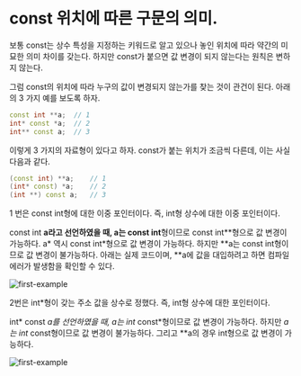 # const 위치에 따른 구문의 의미.

보통 const는 상수 특성을 지정하는 키워드로 알고 있으나 놓인 위치에 따라 약간의 미묘한 의미 차이를 갖는다. 하지만 const가 붙으면 값 변경이 되지 않는다는 원칙은 변하지 않는다.

그럼 const의 위치에 따라 누구의 값이 변경되지 않는가를 찾는 것이 관건이 된다. 아래의 3 가지 예를 보도록 하자.

```cpp
const int **a;	// 1
int* const *a;	// 2
int** const a;	// 3
```

이렇게 3 가지의 자료형이 있다고 하자. const가 붙는 위치가 조금씩 다른데, 이는 사실 다음과 같다.

```cpp
(const int) **a;	// 1
(int* const) *a;	// 2
(int **) const a;	// 3
```

1 번은 const int형에 대한 이중 포인터이다. 즉, int형 상수에 대한 이중 포인터이다.

const int **a라고 선언하였을 때, a는 const int**형이므로 const int**형으로 값 변경이 가능하다. a* 역시 const int*형으로 값 변경이 가능하다. 하지만 **a는 const int형이므로 값 변경이 불가능하다. 아래는 실제 코드이며, **a에 값을 대입하려고 하면 컴파일 에러가 발생함을 확인할 수 있다.

![first-example](/image/const_1)

2번은 int*형이 갖는 주소 값을 상수로 정했다. 즉, int형 상수에 대한 포인터이다.

int* const *a를 선언하였을 때, a는 int* const*형이므로 값 변경이 가능하다. 하지만 *a는 int* const형이므로 값 변경이 불가능하다. 그리고 **a의 경우 int형으로 값 변경이 가능하다.

![first-example](/image/const_2)
